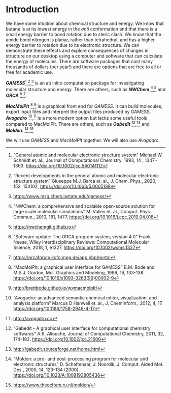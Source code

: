 # Introduction
We have some intuition about chemical structure and energy. We know that butane is at its lowest energy in the *anti* conformation and that there is a small energy barrier to bond rotation due to steric clash. We know that the amide bond nitrogen is planar, rather than tetrahedral, and has a higher energy barrier to rotation due to its electronic structure. We can demonstrate these effects and explore consequences of changes in structure on our desktop using a computer and software that can calculate the energy of molecules. There are software packages that cost many thousands of dollars (per year!) and there are options that are free to all or free for academic use.

***GAMESS***[^gamess1],[^gamess2],[^gamess_link]  is an ab initio computation package for investigating molecular structure and energy. There are others, such as ***NWChem*** [^nwchem],[^nwchem_link]  and ***ORCA*** [^orca],[^orca_link]. 

***MacMolPlt*** [^macmolplt],[^macmolplt_link]  is a graphical front end for *GAMESS*. It can build molecules, export input files and interpret the output files produced by GAMESS. ***Avogadro*** [^avogadro],[^avogadro_link]  is a more modern option but lacks some useful tools compared to MacMolPlt. There are others, such as ***Gabedit*** [^gabedit],[^gabedit_link]  and ***Molden***. [^molden],[^molden_link] 

We will use *GAMESS* and *MacMolPlt* together. We will also use *Avagadro*. 

[^gamess1]:  "General atomic and molecular electronic structure system" Michael W. Schmidt et. al., Journal of Computational Chemistry. 1993, 14 , 1347–1363. https://doi.org/10.1002/jcc.540141112
[^gamess2]:  “Recent developments in the general atomic and molecular electronic structure system” 
Giuseppe M.J. Barca et. al., J. Chem. Phys., 2020, 152, 154102, https://doi.org/10.1063/5.0005188
[^gamess_link]:  https://www.msg.chem.iastate.edu/gamess/
[^nwchem]:  "NWChem: a comprehensive and scalable open-source solution for large scale molecular simulations" 
M. Valiev et. al.,  Comput. Phys. Commun., 2010, 181, 1477. https://doi.org/10.1016/j.cpc.2010.04.018
[^nwchem_link]:  https://nwchemgit.github.io
[^orca]:  "Software update: The ORCA program system, version 4.0" Frank Neese, Wiley Interdisciplinary Reviews: Computational Molecular Science, 2018, 1, e1327. https://doi.org/10.1002/wcms.1327
[^orca_link]:  https://orcaforum.kofo.mpg.de/app.php/portal
[^macmolplt]:  “MacMolPlt: a graphical user interface for GAMESS” B.M. Bode and M.S.J. Gordon, Mol. Graphics and Modeling, 1999, 16, 133-138. https://doi.org/10.1016/s1093-3263(99)00002-9
[^macmolplt_link]:  http://brettbode.github.io/wxmacmolplt/
[^avogadro]:  “Avogadro: an advanced semantic chemical editor, visualization, and analysis platform” 
Marcus D Hanwell et. al., J. Cheminform., 2012, 4, 17. https://doi.org/10.1186/1758-2946-4-17
[^avogadro_link]: http://avogadro.cc
[^gabedit]:  “Gabedit - A graphical user interface for computational chemistry softwares” 
A.R. Allouche, Journal of Computational Chemistry, 2011, 32, 174-182. https://doi.org/10.1002/jcc.21600
[^gabedit_link]:  http://gabedit.sourceforge.net/home.html
[^molden]:  “Molden: a pre- and post-processing program for molecular and electronic structures” D. Schaftenaar, J. Noordik, J. Comput. Aided Mol. Des., 2000, 14, 123–134 (2000). https://doi.org/10.1023/A:1008193805436
[^molden_link]: https://www.theochem.ru.nl/molden/